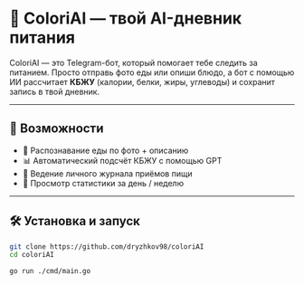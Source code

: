 # 🧠 ColoriAI — твой AI-дневник питания

ColoriAI — это Telegram-бот, который помогает тебе следить за питанием. Просто отправь фото еды или опиши блюдо, а бот с помощью ИИ рассчитает **КБЖУ** (калории, белки, жиры, углеводы) и сохранит запись в твой дневник.

---

## 🚀 Возможности

- 📸 Распознавание еды по фото + описанию
- 📊 Автоматический подсчёт КБЖУ с помощью GPT
- 📝 Ведение личного журнала приёмов пищи
- 🧾 Просмотр статистики за день / неделю

---


## 🛠️ Установка и запуск

```bash
git clone https://github.com/dryzhkov98/coloriAI
cd coloriAI

go run ./cmd/main.go
```

